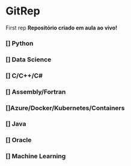 # GitRep
 First rep
    **Repositório criado em aula ao vivo!**
### [] Python
### [] Data Science
### [] C/C++/C#
### [] Assembly/Fortran
### []Azure/Docker/Kubernetes/Containers
### [] Java
### [] Oracle
### [] Machine Learning
 
    
